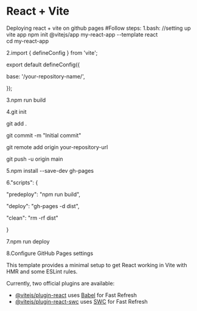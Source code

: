 # React + Vite
Deploying react + vite on github pages
#Follow steps:
1.bash: //setting up vite app
npm init @vitejs/app my-react-app --template react  
cd my-react-app    

2.import { defineConfig } from 'vite';

export default defineConfig({

  base: '/your-repository-name/',

});        

3.npm run build   

4.git init

git add .

git commit -m "Initial commit"

git remote add origin your-repository-url

git push -u origin main 


5.npm install --save-dev gh-pages 

6."scripts": {

  "predeploy": "npm run build",

  "deploy": "gh-pages -d dist",

  "clean": "rm -rf dist"

}        

7.npm run deploy       

8.Configure GitHub Pages settings

This template provides a minimal setup to get React working in Vite with HMR and some ESLint rules.

Currently, two official plugins are available:

- [@vitejs/plugin-react](https://github.com/vitejs/vite-plugin-react/blob/main/packages/plugin-react/README.md) uses [Babel](https://babeljs.io/) for Fast Refresh
- [@vitejs/plugin-react-swc](https://github.com/vitejs/vite-plugin-react-swc) uses [SWC](https://swc.rs/) for Fast Refresh
